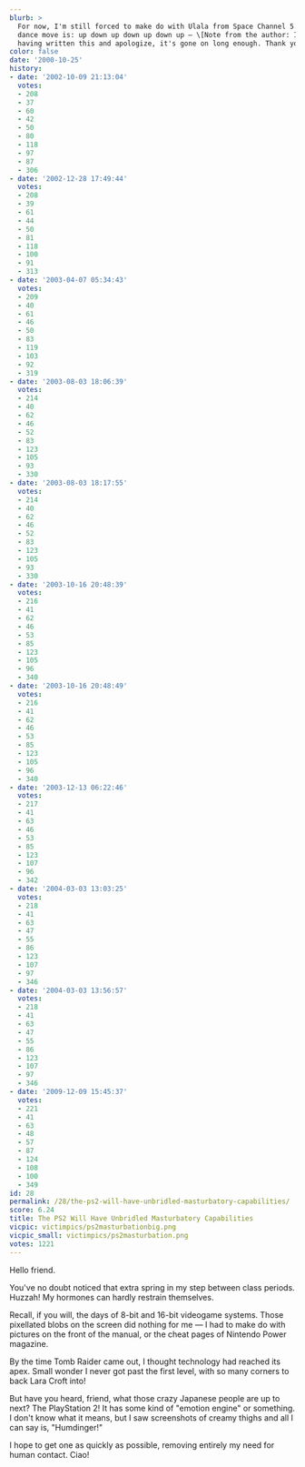 ```yaml
---
blurb: >
  For now, I'm still forced to make do with Ulala from Space Channel 5. My favorite
  dance move is: up down up down up down up — \[Note from the author: I really regret
  having written this and apologize, it's gone on long enough. Thank you.\]
color: false
date: '2000-10-25'
history:
- date: '2002-10-09 21:13:04'
  votes:
  - 208
  - 37
  - 60
  - 42
  - 50
  - 80
  - 118
  - 97
  - 87
  - 306
- date: '2002-12-28 17:49:44'
  votes:
  - 208
  - 39
  - 61
  - 44
  - 50
  - 81
  - 118
  - 100
  - 91
  - 313
- date: '2003-04-07 05:34:43'
  votes:
  - 209
  - 40
  - 61
  - 46
  - 50
  - 83
  - 119
  - 103
  - 92
  - 319
- date: '2003-08-03 18:06:39'
  votes:
  - 214
  - 40
  - 62
  - 46
  - 52
  - 83
  - 123
  - 105
  - 93
  - 330
- date: '2003-08-03 18:17:55'
  votes:
  - 214
  - 40
  - 62
  - 46
  - 52
  - 83
  - 123
  - 105
  - 93
  - 330
- date: '2003-10-16 20:48:39'
  votes:
  - 216
  - 41
  - 62
  - 46
  - 53
  - 85
  - 123
  - 105
  - 96
  - 340
- date: '2003-10-16 20:48:49'
  votes:
  - 216
  - 41
  - 62
  - 46
  - 53
  - 85
  - 123
  - 105
  - 96
  - 340
- date: '2003-12-13 06:22:46'
  votes:
  - 217
  - 41
  - 63
  - 46
  - 53
  - 85
  - 123
  - 107
  - 96
  - 342
- date: '2004-03-03 13:03:25'
  votes:
  - 218
  - 41
  - 63
  - 47
  - 55
  - 86
  - 123
  - 107
  - 97
  - 346
- date: '2004-03-03 13:56:57'
  votes:
  - 218
  - 41
  - 63
  - 47
  - 55
  - 86
  - 123
  - 107
  - 97
  - 346
- date: '2009-12-09 15:45:37'
  votes:
  - 221
  - 41
  - 63
  - 48
  - 57
  - 87
  - 124
  - 108
  - 100
  - 349
id: 28
permalink: /28/the-ps2-will-have-unbridled-masturbatory-capabilities/
score: 6.24
title: The PS2 Will Have Unbridled Masturbatory Capabilities
vicpic: victimpics/ps2masturbationbig.png
vicpic_small: victimpics/ps2masturbation.png
votes: 1221
---
```


Hello friend.

You've no doubt noticed that extra spring in my step between class
periods. Huzzah! My hormones can hardly restrain themselves.

Recall, if you will, the days of 8-bit and 16-bit videogame systems.
Those pixellated blobs on the screen did nothing for me — I had to make
do with pictures on the front of the manual, or the cheat pages of
Nintendo Power magazine.

By the time Tomb Raider came out, I thought technology had reached its
apex. Small wonder I never got past the first level, with so many
corners to back Lara Croft into!

But have you heard, friend, what those crazy Japanese people are up to
next? The PlayStation 2! It has some kind of "emotion engine" or
something. I don't know what it means, but I saw screenshots of creamy
thighs and all I can say is, "Humdinger!"

I hope to get one as quickly as possible, removing entirely my need for
human contact. Ciao!